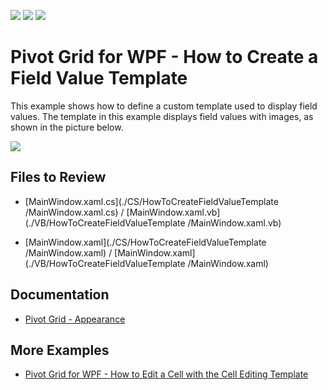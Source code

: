 <!-- default badges list -->
![](https://img.shields.io/endpoint?url=https://codecentral.devexpress.com/api/v1/VersionRange/128578528/22.2.2%2B)
[![](https://img.shields.io/badge/Open_in_DevExpress_Support_Center-FF7200?style=flat-square&logo=DevExpress&logoColor=white)](https://supportcenter.devexpress.com/ticket/details/E2191)
[![](https://img.shields.io/badge/📖_How_to_use_DevExpress_Examples-e9f6fc?style=flat-square)](https://docs.devexpress.com/GeneralInformation/403183)
<!-- default badges end -->
# Pivot Grid for WPF - How to Create a Field Value Template

This example shows how to define a custom template used to display field values. The template in this example displays field values with images, as shown in the picture below.

![](./images/CreateFieldValueTemplate.png)

## Files to Review 

* [MainWindow.xaml.cs](./CS/HowToCreateFieldValueTemplate
/MainWindow.xaml.cs) / [MainWindow.xaml.vb](./VB/HowToCreateFieldValueTemplate
/MainWindow.xaml.vb)

* [MainWindow.xaml](./CS/HowToCreateFieldValueTemplate
/MainWindow.xaml) / [MainWindow.xaml](./VB/HowToCreateFieldValueTemplate
/MainWindow.xaml)

## Documentation

- [Pivot Grid - Appearance](https://docs.devexpress.com/WPF/8399/controls-and-libraries/pivot-grid/appearance)

## More Examples

- [Pivot Grid for WPF - How to Edit a Cell with the Cell Editing Template](https://github.com/DevExpress-Examples/how-to-define-a-custom-cell-template-that-allows-performing-data-editing-t410760)
